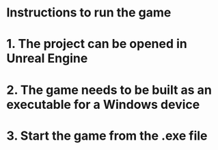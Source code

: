 # Instructions to run the game
# 1. The project can be opened in Unreal Engine
# 2. The game needs to be built as an executable for a Windows device
# 3. Start the game from the .exe file
